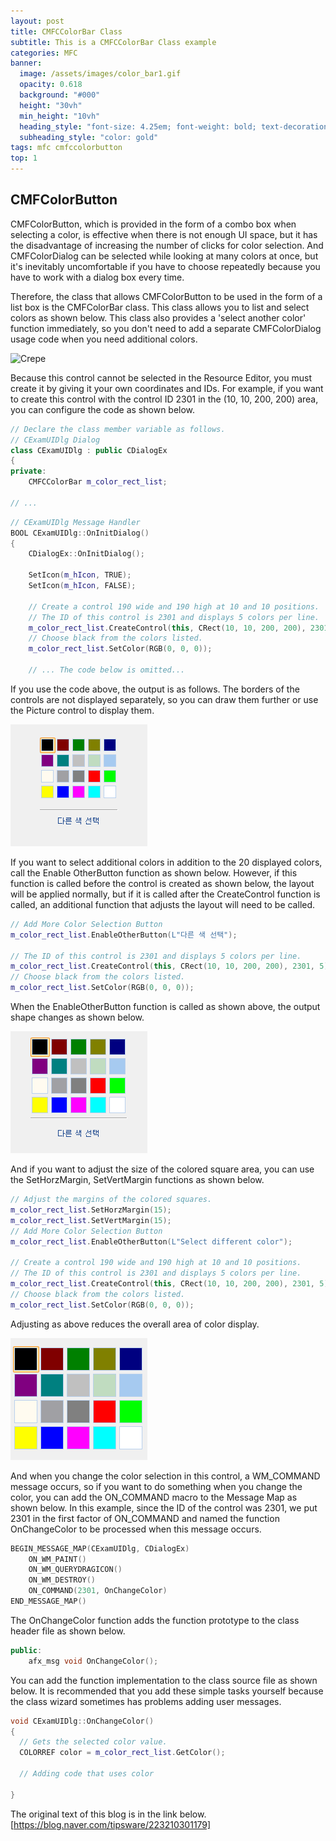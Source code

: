 ```yaml
---
layout: post
title: CMFCColorBar Class
subtitle: This is a CMFCColorBar Class example
categories: MFC
banner:
  image: /assets/images/color_bar1.gif
  opacity: 0.618
  background: "#000"
  height: "30vh"
  min_height: "10vh"
  heading_style: "font-size: 4.25em; font-weight: bold; text-decoration: underline"
  subheading_style: "color: gold"
tags: mfc cmfccolorbutton
top: 1
---
```


## CMFColorButton

CMFColorButton, which is provided in the form of a combo box when selecting a color, is effective when there is not enough UI space, but it has the disadvantage of increasing the number of clicks for color selection. And CMFColorDialog can be selected while looking at many colors at once, but it's inevitably uncomfortable if you have to choose repeatedly because you have to work with a dialog box every time. 

Therefore, the class that allows CMFColorButton to be used in the form of a list box is the CMFColorBar class. This class allows you to list and select colors as shown below. This class also provides a 'select another color' function immediately, so you don't need to add a separate CMFColorDialog usage code when you need additional colors.

![Crepe](/assets/images/color_bar1.gif)

Because this control cannot be selected in the Resource Editor, you must create it by giving it your own coordinates and IDs. For example, if you want to create this control with the control ID 2301 in the (10, 10, 200, 200) area, you can configure the code as shown below.

```cpp
// Declare the class member variable as follows.
// CExamUIDlg Dialog
class CExamUIDlg : public CDialogEx
{
private:
    CMFCColorBar m_color_rect_list;

// ...
```

```cpp
// CExamUIDlg Message Handler
BOOL CExamUIDlg::OnInitDialog()
{
    CDialogEx::OnInitDialog();
 
    SetIcon(m_hIcon, TRUE);
    SetIcon(m_hIcon, FALSE);

    // Create a control 190 wide and 190 high at 10 and 10 positions.
    // The ID of this control is 2301 and displays 5 colors per line.
    m_color_rect_list.CreateControl(this, CRect(10, 10, 200, 200), 2301, 5);
    // Choose black from the colors listed.
    m_color_rect_list.SetColor(RGB(0, 0, 0));

    // ... The code below is omitted...
```

If you use the code above, the output is as follows. The borders of the controls are not displayed separately, so you can draw them further or use the Picture control to display them.

![Crepe](/assets/images/20230913_135943_224.png)

If you want to select additional colors in addition to the 20 displayed colors, call the Enable OtherButton function as shown below. However, if this function is called before the control is created as shown below, the layout will be applied normally, but if it is called after the CreateControl function is called, an additional function that adjusts the layout will need to be called.

```cpp
// Add More Color Selection Button
m_color_rect_list.EnableOtherButton(L"다른 색 선택");

// The ID of this control is 2301 and displays 5 colors per line.
m_color_rect_list.CreateControl(this, CRect(10, 10, 200, 200), 2301, 5);
// Choose black from the colors listed.
m_color_rect_list.SetColor(RGB(0, 0, 0));
```

When the EnableOtherButton function is called as shown above, the output shape changes as shown below.

![Crepe](/assets/images/20230913_135119_546.png)

And if you want to adjust the size of the colored square area, you can use the SetHorzMargin, SetVertMargin functions as shown below.


```cpp
// Adjust the margins of the colored squares.
m_color_rect_list.SetHorzMargin(15);
m_color_rect_list.SetVertMargin(15);
// Add More Color Selection Button
m_color_rect_list.EnableOtherButton(L"Select different color");

// Create a control 190 wide and 190 high at 10 and 10 positions.
// The ID of this control is 2301 and displays 5 colors per line.
m_color_rect_list.CreateControl(this, CRect(10, 10, 200, 200), 2301, 5);
// Choose black from the colors listed.
m_color_rect_list.SetColor(RGB(0, 0, 0));
```

Adjusting as above reduces the overall area of color display.

![Crepe](/assets/images/20230913_134629_199.png)

And when you change the color selection in this control, a WM_COMMAND message occurs, so if you want to do something when you change the color, you can add the ON_COMMAND macro to the Message Map as shown below. In this example, since the ID of the control was 2301, we put 2301 in the first factor of ON_COMMAND and named the function OnChangeColor to be processed when this message occurs.

```cpp
BEGIN_MESSAGE_MAP(CExamUIDlg, CDialogEx)
    ON_WM_PAINT()
    ON_WM_QUERYDRAGICON()
    ON_WM_DESTROY()
    ON_COMMAND(2301, OnChangeColor)
END_MESSAGE_MAP()
```

The OnChangeColor function adds the function prototype to the class header file as shown below.

```cpp
public:
    afx_msg void OnChangeColor();
```

You can add the function implementation to the class source file as shown below. It is recommended that you add these simple tasks yourself because the class wizard sometimes has problems adding user messages.

```cpp
void CExamUIDlg::OnChangeColor()
{
  // Gets the selected color value.
  COLORREF color = m_color_rect_list.GetColor();
  
  // Adding code that uses color

}
```

The original text of this blog is in the link below.
[https://blog.naver.com/tipsware/223210301179]

[https://blog.naver.com/tipsware/223210301179]: https://blog.naver.com/tipsware/223210301179
